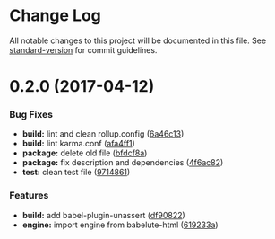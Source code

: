 # Change Log

All notable changes to this project will be documented in this file. See [standard-version](https://github.com/conventional-changelog/standard-version) for commit guidelines.

<a name="0.2.0"></a>
# 0.2.0 (2017-04-12)


### Bug Fixes

* **build:** lint and clean rollup.config ([6a46c13](https://github.com/nomocas/babelute-html-dom-pragmatics/commit/6a46c13))
* **build:** lint karma.conf ([afa4ff1](https://github.com/nomocas/babelute-html-dom-pragmatics/commit/afa4ff1))
* **package:** delete old file ([bfdcf8a](https://github.com/nomocas/babelute-html-dom-pragmatics/commit/bfdcf8a))
* **package:** fix description and dependencies ([4f6ac82](https://github.com/nomocas/babelute-html-dom-pragmatics/commit/4f6ac82))
* **test:** clean test file ([9714861](https://github.com/nomocas/babelute-html-dom-pragmatics/commit/9714861))


### Features

* **build:** add babel-plugin-unassert ([df90822](https://github.com/nomocas/babelute-html-dom-pragmatics/commit/df90822))
* **engine:** import engine from babelute-html ([619233a](https://github.com/nomocas/babelute-html-dom-pragmatics/commit/619233a))
